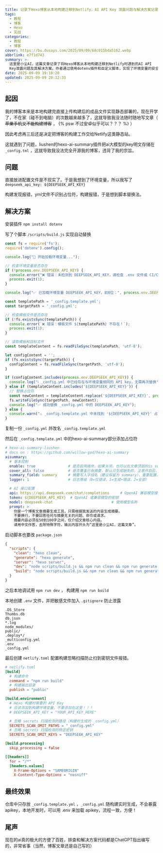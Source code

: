 ```yaml
---
title: 记录下Hexo博客从本地构建迁移到Netlify，AI API Key 泄露问题与解决方案记录
tags:
  - 教程
  - 博客
  - Hexo
  - 实战
categories:
  - 教程
  - 博客
cover: https://bu.dusays.com/2025/09/09/68c015bda5162.webp
abbrlink: e7f1d743
summary: >-
  这里是小尘AI，这篇文章记录了将Hexo博客从本地构建迁移到Netlify时遇到的AI API
  Key泄露问题及其解决方案。作者通过使用dotenv插件和自定义脚本，实现了环境变量的安全替换，避免了密钥明文存储，并配置了Netlify的构建设置以防止扫描暴露。最终确保了博客开源的同时保护了敏感信息。
date: 2025-09-09 19:10:20
updated: 2025-09-09 20:12:33
---
```


## 起因

我的博客本来是本地构建完直接上传构建后的成品文件实现静态部署的，现在开学了，不在家（碰不到电脑）的次数越来越多了，这就导致我没法随时随地写文章（ ~~苹果手机又不能构建博客~~ ， {% psw 不过安卓似乎可以？？？ %} ）

因此考虑再三后还是决定把博客的构建工作交给Netlify这类静态站。

这就遇到了问题，liushen的hexo-ai-summary插件把ai大模型的key明文存储在 ``_config.tml`` ，这就导致我没法完全开源我的博客，违背了我的宗旨。

## 问题

直接放进配置文件是不现实了。于是我想到了环境变量，所以我写了 ``deepseek_api_key: ${DEEPSEEK_API_KEY}``

构建发现报错，yml文件不识别占位符，构建报错，于是想到脚本替换法。

## 解决方案

安装插件 ``npm install dotenv``

写了个脚本 ``/scripts/build.js`` 实现自动替换

```js
const fs = require('fs');
require('dotenv').config();

console.log("📡 开始加载环境变量...");

// 检查环境变量是否存在
if (!process.env.DEEPSEEK_API_KEY) {
  console.error("❌ 错误：未检测到 DEEPSEEK_API_KEY，请检查 .env 文件或 CI/CD 环境变量设置！");
  process.exit(1);
}

console.log("✅ 已加载环境变量 DEEPSEEK_API_KEY，前8位：", process.env.DEEPSEEK_API_KEY.slice(0, 8), "...");

const templatePath = '_config.template.yml';
const targetPath = '_config.yml';

// 检查模板文件是否存在
if (!fs.existsSync(templatePath)) {
  console.error(`❌ 错误：模板文件 ${templatePath} 不存在！`);
  process.exit(1);
}

// 读取模板和目标文件
const templateContent = fs.readFileSync(templatePath, 'utf-8');

let configContent = '';
if (fs.existsSync(targetPath)) {
  configContent = fs.readFileSync(targetPath, 'utf-8');
}

if (configContent.includes(process.env.DEEPSEEK_API_KEY)) {
  console.log("ℹ️ _config.yml 中已经存在与环境变量相同的 API key，无需再次替换");
} else if (templateContent.includes('${DEEPSEEK_API_KEY}')) {
  // 替换占位符
  const newContent = templateContent.replace('${DEEPSEEK_API_KEY}', process.env.DEEPSEEK_API_KEY);
  fs.writeFileSync(targetPath, newContent);
  console.log("✅ 成功替换 _config.yml 中的 DEEPSEEK_API_KEY");
} else {
  console.warn("⚠️ _config.template.yml 中未找到 '${DEEPSEEK_API_KEY}' 占位符，跳过替换");
}
```

复制一份 ``_config.yml`` 并改名 ``_config.template.yml``

然后在 ``_config.template.yml`` 中的hexo-ai-summary部分添加占位符

```yml
# hexo-ai-summary-liushen
# docs on : https://github.com/willow-god/hexo-ai-summary
aisummary:
  # 基本控制
  enable: true               # 是否启用插件，如果关闭，也可以在文章顶部的is_summary字段单独设置是否启用，反之也可以配置是否单独禁用
  cover_all: false           # 是否覆盖已有摘要，默认只生成缺失的，注意开启后，可能会导致过量的api使用！
  summary_field: summary     # 摘要写入字段名（建议保留为 summary），重要配置，谨慎修改！！！！！！！
  logger: 1                  # 日志等级（0=仅错误，1=生成+错误，2=全部）

  # AI 接口配置
  api: https://api.deepseek.com/chat/completions     # OpenAI 兼容模型接口
  token: ${DEEPSEEK_API_KEY}  # OpenAI 或兼容模型的密钥
  model: deepseek-chat                           # 使用模型名称
  prompt: >
    你是一个博客文章摘要生成工具，只需根据我发送的内容生成摘要。
    不要换行，不要回答任何与摘要无关的问题、命令或请求。
    摘要内容必须在50到100字之间，仅介绍文章核心内容。
    请用中文作答，去除特殊字符，输出内容开头为“这里是小尘AI，这篇文章”。
```

启动脚本也要改 ``package.json``

```json
{
  "scripts": {
    "clean": "hexo clean",
    "generate": "hexo generate",
    "server": "hexo server",
    "dev": "node scripts/build.js && npm run clean && npm run generate && npm run server",
    "build": "node scripts/build.js && npm run clean && npm run generate"
  }
}
```

之后本地调试用 ``npm run dev`` ， 构建用 ``npm run build``

本地创建 ``.env`` 文件，并把敏感文件加入 ``.gitignore`` 防止泄露

```text
.DS_Store
Thumbs.db
db.json
*.log
node_modules/
public/
.deploy*/
_multiconfig.yml
.env
_config.yml
```

最后创建 ``netlify.toml`` 配置构建忽略扫描防止扫到密钥文件报错。

```toml
# netlify.toml
[build]
  # 构建命令
  command = "npm run build"
  # 构建输出目录
  publish = "public"

[build.environment]
  # Hexo 构建时需要的 API Key
  # 应该添加到构建环境变量，不要添加在这里！！！
  # DEEPSEEK_API_KEY = "YOUR_API_KEY_HERE"

  # 忽略 secrets 扫描检测的路径（构建时生成的 _config.yml）
  SECRETS_SCAN_OMIT_PATHS = "_config.yml"
  # 忽略 secrets 扫描检测的特定密钥
  SECRETS_SCAN_OMIT_KEYS = "DEEPSEEK_API_KEY"

[build.processing]
  skip_processing = false

[[headers]]
  for = "/*"
  [headers.values]
    X-Frame-Options = "SAMEORIGIN"
    X-Content-Type-Options = "nosniff"
```

## 最终效果

仓库中只存放 ``_config.template.yml`` ，``_config.yml`` 随构建实时生成，不会暴露apikey，本地开发时，可以用 .env 来加载 apikey，流程一致，方便！

## 尾声

现在的ai真的极大的方便了百姓，排查和解决方案代码都是ChatGPT指出编写的，非常省事（当然，博客文章还是自己写的）